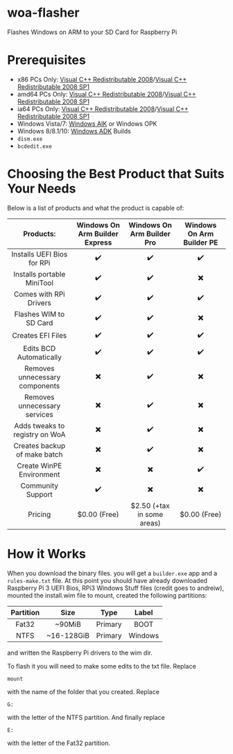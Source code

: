 # woa-flasher

Flashes Windows on ARM to your SD Card for Raspberry Pi

# Prerequisites

* x86 PCs Only: <a href="http://www.microsoft.com/en-us/download/details.aspx?id=29">Visual C++ Redistributable 2008</a>/<a href="http://www.microsoft.com/en-us/download/details.aspx?id=5582">Visual C++ Redistributable 2008 SP1</a>
* amd64 PCs Only: <a href="http://www.microsoft.com/en-us/download/details.aspx?id=15336">Visual C++ Redistributable 2008</a>/<a href="http://www.microsoft.com/en-us/download/details.aspx?id=2092">Visual C++ Redistributable 2008 SP1</a>
* ia64 PCs Only: <a href="http://www.microsoft.com/en-us/download/details.aspx?id=4887">Visual C++ Redistributable 2008</a>/<a href="http://www.microsoft.com/en-us/download/details.aspx?id=19823">Visual C++ Redistributable 2008 SP1</a>
* Windows Vista/7: <a href="http://www.microsoft.com/en-us/download/details.aspx?id=5753">Windows AIK</a> or Windows OPK
* Windows 8/8.1/10: <a href="https://docs.microsoft.com/en-us/windows-hardware/get-started/adk-install">Windows ADK</a> Builds
* `dism.exe`
* `bcdedit.exe`

# Choosing the Best Product that Suits Your Needs

Below is a list of products and what the product is capable of:

| Products:                      | Windows On Arm Builder Express | Windows On Arm Builder Pro | Windows On Arm Builder PE |
| :---:                          | :---:                          | :---:                      | :---:                     |
| Installs UEFI Bios for RPi     | :heavy_check_mark:             | :heavy_check_mark:         | :heavy_check_mark:        |
| Installs portable MiniTool     | :heavy_check_mark:             | :heavy_check_mark:         | :heavy_multiplication_x:  |
| Comes with RPi Drivers         | :heavy_check_mark:             | :heavy_check_mark:         | :heavy_check_mark:        |
| Flashes WIM to SD Card         | :heavy_check_mark:             | :heavy_check_mark:         | :heavy_multiplication_x:  |
| Creates EFI Files              | :heavy_check_mark:             | :heavy_check_mark:         | :heavy_check_mark:        |
| Edits BCD Automatically        | :heavy_check_mark:             | :heavy_check_mark:         | :heavy_check_mark:        |
| Removes unnecessary components | :heavy_multiplication_x:       | :heavy_check_mark:         | :heavy_multiplication_x:  |
| Removes unnecessary services   | :heavy_multiplication_x:       | :heavy_check_mark:         | :heavy_multiplication_x:  |
| Adds tweaks to registry on WoA | :heavy_multiplication_x:       | :heavy_check_mark:         | :heavy_multiplication_x:  |
| Creates backup of make batch   | :heavy_multiplication_x:       | :heavy_check_mark:         | :heavy_multiplication_x:  |
| Create WinPE Environment       | :heavy_multiplication_x:       | :heavy_multiplication_x:   | :heavy_check_mark:        |
| Community Support              | :heavy_check_mark:             | :heavy_multiplication_x:   | :heavy_multiplication_x:  |
| Pricing                        | $0.00 (Free)                   | $2.50 (+tax in some areas) | $0.00 (Free)

# How it Works

When you download the binary files. you will get a `builder.exe` app and a `rules-make.txt` file. At this point you should have already downloaded Raspberry Pi 3 UEFI Bios, RPi3 Windows Stuff files (credit goes to andreiw), mounted the install.wim file to mount, created the following partitions:

| Partition | Size       | Type    | Label   |
| :---:     | :---:      | :---:   | :---:   |
| Fat32     | ~90MiB     | Primary | BOOT    |
| NTFS      | ~16-128GiB | Primary | Windows |

and written the Raspberry Pi drivers to the wim dir.

To flash it you will need to make some edits to the txt file. Replace
```
mount
```
with the name of the folder that you created. Replace
```
G:
```
with the letter of the NTFS partition. And finally replace
```
E:
```
with the letter of the Fat32 partition.
